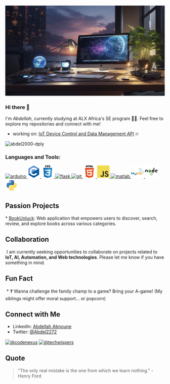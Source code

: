 ![Banner Image](banner.png)
### Hi there 👋

I'm *Abdellah*, currently studying at ALX Africa's SE program 👨‍💻.
Feel free to explore my repositories and connect with me!

- working on:
  [IoT Device Control and Data Management API](https://github.com/abdel2000-dply/iot-control-system) 🔥

<img src="https://komarev.com/ghpvc/?username=abdel2000-dply&label=Profile%20views&color=0e75b6&style=flat" alt="abdel2000-dply" />

<!--
[![committers.top badge](https://user-badge.committers.top/morocco_public/USERNAME.svg)](https://user-badge.committers.top/morocco_public/USERNAME)
-->

<h3 align="left">Languages and Tools:</h3>
<p align="left"> <a href="https://www.arduino.cc/" target="_blank" rel="noreferrer"> <img src="https://cdn.worldvectorlogo.com/logos/arduino-1.svg" alt="arduino" width="40" height="40"/> </a> <a href="https://www.cprogramming.com/" target="_blank" rel="noreferrer"> <img src="https://raw.githubusercontent.com/devicons/devicon/master/icons/c/c-original.svg" alt="c" width="40" height="40"/> </a> <a href="https://www.w3schools.com/css/" target="_blank" rel="noreferrer"> <img src="https://raw.githubusercontent.com/devicons/devicon/master/icons/css3/css3-original-wordmark.svg" alt="css3" width="40" height="40"/> </a> <a href="https://flask.palletsprojects.com/" target="_blank" rel="noreferrer"> <img src="https://www.vectorlogo.zone/logos/pocoo_flask/pocoo_flask-icon.svg" alt="flask" width="40" height="40"/> </a> <a href="https://git-scm.com/" target="_blank" rel="noreferrer"> <img src="https://www.vectorlogo.zone/logos/git-scm/git-scm-icon.svg" alt="git" width="40" height="40"/> </a> <a href="https://www.w3.org/html/" target="_blank" rel="noreferrer"> <img src="https://raw.githubusercontent.com/devicons/devicon/master/icons/html5/html5-original-wordmark.svg" alt="html5" width="40" height="40"/> </a> <a href="https://developer.mozilla.org/en-US/docs/Web/JavaScript" target="_blank" rel="noreferrer"> <img src="https://raw.githubusercontent.com/devicons/devicon/master/icons/javascript/javascript-original.svg" alt="javascript" width="40" height="40"/> </a> <a href="https://www.mathworks.com/" target="_blank" rel="noreferrer"> <img src="https://upload.wikimedia.org/wikipedia/commons/2/21/Matlab_Logo.png" alt="matlab" width="40" height="40"/> </a> <a href="https://www.mysql.com/" target="_blank" rel="noreferrer"> <img src="https://raw.githubusercontent.com/devicons/devicon/master/icons/mysql/mysql-original-wordmark.svg" alt="mysql" width="40" height="40"/> </a> <a href="https://nodejs.org" target="_blank" rel="noreferrer"> <img src="https://raw.githubusercontent.com/devicons/devicon/master/icons/nodejs/nodejs-original-wordmark.svg" alt="nodejs" width="40" height="40"/> </a> <a href="https://www.python.org" target="_blank" rel="noreferrer"> <img src="https://raw.githubusercontent.com/devicons/devicon/master/icons/python/python-original.svg" alt="python" width="40" height="40"/> </a> </p>

## Passion Projects

* [BookUnluck](https://github.com/abdel2000-dply/BookUnluck): Web application that empowers users to discover, search, review, and explore books across various categories.
 <!-- add more -->

## Collaboration

 I am currently seeking opportunities to collaborate on projects related to **IoT, AI, Automation, and Web technologies**. Please let me know if you have something in mind.

## Fun Fact

 * ❓ Wanna challenge the family champ to a game? Bring your A-game! (My siblings might offer moral support... or popcorn)

## Connect with Me

*  LinkedIn: [Abdellah Abnoune](www.linkedin.com/in/abdellah-abnoune-646299180)
*  Twitter: [@Abdel2272](https://twitter.com/Abdel2272)
<p align="left">
<a href="https://hashnode.com/@codenexus" target="blank"><img align="center" src="https://raw.githubusercontent.com/rahuldkjain/github-profile-readme-generator/master/src/images/icons/Social/hashnode.svg" alt="@codenexus" height="30" width="40" /></a>
<a href="https://medium.com/@techwispers" target="blank"><img align="center" src="https://raw.githubusercontent.com/rahuldkjain/github-profile-readme-generator/master/src/images/icons/Social/medium.svg" alt="@techwispers" height="30" width="40" /></a>
</p>


## Quote

> "The only real mistake is the one from which we learn nothing." - Henry Ford
